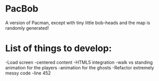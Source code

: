 # PacBob
A version of Pacman, except with tiny little bob-heads and the map is randomly generated!

# List of things to develop:
-Load screen
-centered content
-HTML5 integration
-walk vs standing animation for the players
-animation for the ghosts
-Refactor extremely messy code
-line 452